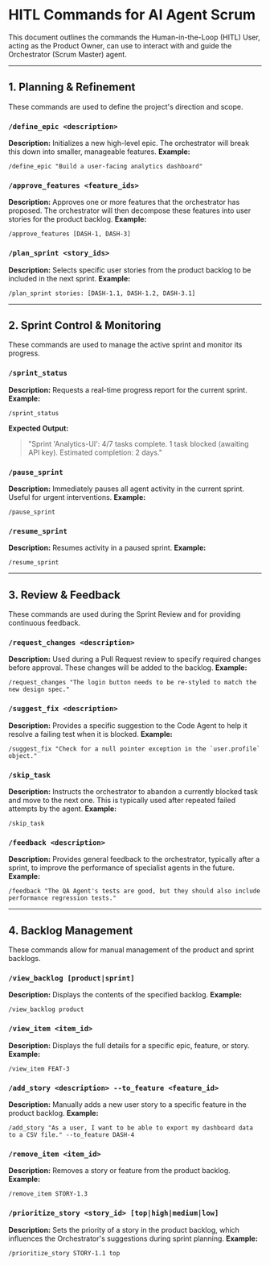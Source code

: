 # HITL Commands for AI Agent Scrum

This document outlines the commands the Human-in-the-Loop (HITL) User, acting as the Product Owner, can use to interact with and guide the Orchestrator (Scrum Master) agent.

---

## 1. Planning & Refinement

These commands are used to define the project's direction and scope.

### `/define_epic <description>`
**Description:** Initializes a new high-level epic. The orchestrator will break this down into smaller, manageable features.
**Example:** 
```
/define_epic "Build a user-facing analytics dashboard"
```

### `/approve_features <feature_ids>`
**Description:** Approves one or more features that the orchestrator has proposed. The orchestrator will then decompose these features into user stories for the product backlog.
**Example:**
```
/approve_features [DASH-1, DASH-3]
```

### `/plan_sprint <story_ids>`
**Description:** Selects specific user stories from the product backlog to be included in the next sprint.
**Example:**
```
/plan_sprint stories: [DASH-1.1, DASH-1.2, DASH-3.1]
```

---

## 2. Sprint Control & Monitoring

These commands are used to manage the active sprint and monitor its progress.

### `/sprint_status`
**Description:** Requests a real-time progress report for the current sprint.
**Example:**
```
/sprint_status
```
**Expected Output:** 
> "Sprint 'Analytics-UI': 4/7 tasks complete. 1 task blocked (awaiting API key). Estimated completion: 2 days."

### `/pause_sprint`
**Description:** Immediately pauses all agent activity in the current sprint. Useful for urgent interventions.
**Example:**
```
/pause_sprint
```

### `/resume_sprint`
**Description:** Resumes activity in a paused sprint.
**Example:**
```
/resume_sprint
```

---

## 3. Review & Feedback

These commands are used during the Sprint Review and for providing continuous feedback.

### `/request_changes <description>`
**Description:** Used during a Pull Request review to specify required changes before approval. These changes will be added to the backlog.
**Example:**
```
/request_changes "The login button needs to be re-styled to match the new design spec."
```

### `/suggest_fix <description>`
**Description:** Provides a specific suggestion to the Code Agent to help it resolve a failing test when it is blocked.
**Example:**
```
/suggest_fix "Check for a null pointer exception in the `user.profile` object."
```

### `/skip_task`
**Description:** Instructs the orchestrator to abandon a currently blocked task and move to the next one. This is typically used after repeated failed attempts by the agent.
**Example:**
```
/skip_task
```

### `/feedback <description>`
**Description:** Provides general feedback to the orchestrator, typically after a sprint, to improve the performance of specialist agents in the future.
**Example:**
```
/feedback "The QA Agent's tests are good, but they should also include performance regression tests."
```

---

## 4. Backlog Management

These commands allow for manual management of the product and sprint backlogs.

### `/view_backlog [product|sprint]`
**Description:** Displays the contents of the specified backlog.
**Example:**
```
/view_backlog product
```

### `/view_item <item_id>`
**Description:** Displays the full details for a specific epic, feature, or story.
**Example:**
```
/view_item FEAT-3
```

### `/add_story <description> --to_feature <feature_id>`
**Description:** Manually adds a new user story to a specific feature in the product backlog.
**Example:**
```
/add_story "As a user, I want to be able to export my dashboard data to a CSV file." --to_feature DASH-4
```

### `/remove_item <item_id>`
**Description:** Removes a story or feature from the product backlog.
**Example:**
```
/remove_item STORY-1.3
```

### `/prioritize_story <story_id> [top|high|medium|low]`
**Description:** Sets the priority of a story in the product backlog, which influences the Orchestrator's suggestions during sprint planning.
**Example:**
```
/prioritize_story STORY-1.1 top
``` 